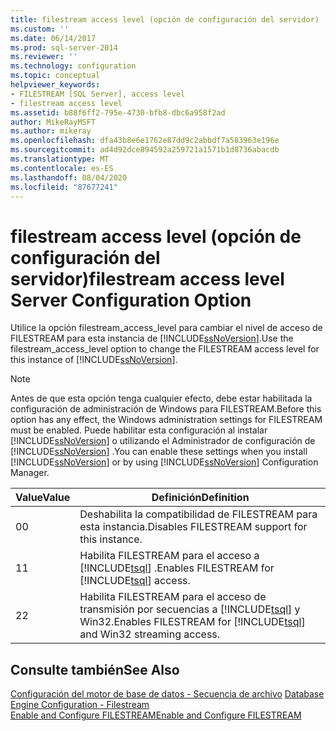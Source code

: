 ```yaml
---
title: filestream access level (opción de configuración del servidor) | Microsoft Docs
ms.custom: ''
ms.date: 06/14/2017
ms.prod: sql-server-2014
ms.reviewer: ''
ms.technology: configuration
ms.topic: conceptual
helpviewer_keywords:
- FILESTREAM [SQL Server], access level
- filestream access level
ms.assetid: b88f6ff2-795e-4730-bfb8-dbc6a958f2ad
author: MikeRayMSFT
ms.author: mikeray
ms.openlocfilehash: dfa43b8e6e1762e87dd9c2abbdf7a583963e196e
ms.sourcegitcommit: ad4d92dce894592a259721a1571b1d8736abacdb
ms.translationtype: MT
ms.contentlocale: es-ES
ms.lasthandoff: 08/04/2020
ms.locfileid: "87677241"
---
```

# <a name="filestream-access-level-server-configuration-option"></a><span data-ttu-id="ef3d9-102">filestream access level (opción de configuración del servidor)</span><span class="sxs-lookup"><span data-stu-id="ef3d9-102">filestream access level Server Configuration Option</span></span>
  <span data-ttu-id="ef3d9-103">Utilice la opción filestream_access_level para cambiar el nivel de acceso de FILESTREAM para esta instancia de [!INCLUDE[ssNoVersion](../../includes/ssnoversion-md.md)].</span><span class="sxs-lookup"><span data-stu-id="ef3d9-103">Use the filestream_access_level option to change the FILESTREAM access level for this instance of [!INCLUDE[ssNoVersion](../../includes/ssnoversion-md.md)].</span></span>  
  
> [!NOTE]  
>  <span data-ttu-id="ef3d9-104">Antes de que esta opción tenga cualquier efecto, debe estar habilitada la configuración de administración de Windows para FILESTREAM.</span><span class="sxs-lookup"><span data-stu-id="ef3d9-104">Before this option has any effect, the Windows administration settings for FILESTREAM must be enabled.</span></span> <span data-ttu-id="ef3d9-105">Puede habilitar esta configuración al instalar [!INCLUDE[ssNoVersion](../../includes/ssnoversion-md.md)] o utilizando el Administrador de configuración de [!INCLUDE[ssNoVersion](../../includes/ssnoversion-md.md)] .</span><span class="sxs-lookup"><span data-stu-id="ef3d9-105">You can enable these settings when you install [!INCLUDE[ssNoVersion](../../includes/ssnoversion-md.md)] or by using [!INCLUDE[ssNoVersion](../../includes/ssnoversion-md.md)] Configuration Manager.</span></span>  
  
|<span data-ttu-id="ef3d9-106">Value</span><span class="sxs-lookup"><span data-stu-id="ef3d9-106">Value</span></span>|<span data-ttu-id="ef3d9-107">Definición</span><span class="sxs-lookup"><span data-stu-id="ef3d9-107">Definition</span></span>|  
|-----------|----------------|  
|<span data-ttu-id="ef3d9-108">0</span><span class="sxs-lookup"><span data-stu-id="ef3d9-108">0</span></span>|<span data-ttu-id="ef3d9-109">Deshabilita la compatibilidad de FILESTREAM para esta instancia.</span><span class="sxs-lookup"><span data-stu-id="ef3d9-109">Disables FILESTREAM support for this instance.</span></span>|  
|<span data-ttu-id="ef3d9-110">1</span><span class="sxs-lookup"><span data-stu-id="ef3d9-110">1</span></span>|<span data-ttu-id="ef3d9-111">Habilita FILESTREAM para el acceso a [!INCLUDE[tsql](../../includes/tsql-md.md)] .</span><span class="sxs-lookup"><span data-stu-id="ef3d9-111">Enables FILESTREAM for [!INCLUDE[tsql](../../includes/tsql-md.md)] access.</span></span>|  
|<span data-ttu-id="ef3d9-112">2</span><span class="sxs-lookup"><span data-stu-id="ef3d9-112">2</span></span>|<span data-ttu-id="ef3d9-113">Habilita FILESTREAM para el acceso de transmisión por secuencias a [!INCLUDE[tsql](../../includes/tsql-md.md)] y Win32.</span><span class="sxs-lookup"><span data-stu-id="ef3d9-113">Enables FILESTREAM for [!INCLUDE[tsql](../../includes/tsql-md.md)] and Win32 streaming access.</span></span>|  
  
## <a name="see-also"></a><span data-ttu-id="ef3d9-114">Consulte también</span><span class="sxs-lookup"><span data-stu-id="ef3d9-114">See Also</span></span>  
 <span data-ttu-id="ef3d9-115">[Configuración del motor de base de datos - Secuencia de archivo](../../sql-server/install/database-engine-configuration-filestream.md) </span><span class="sxs-lookup"><span data-stu-id="ef3d9-115">[Database Engine Configuration - Filestream](../../sql-server/install/database-engine-configuration-filestream.md) </span></span>  
 [<span data-ttu-id="ef3d9-116">Enable and Configure FILESTREAM</span><span class="sxs-lookup"><span data-stu-id="ef3d9-116">Enable and Configure FILESTREAM</span></span>](../../relational-databases/blob/enable-and-configure-filestream.md)  
  
  
